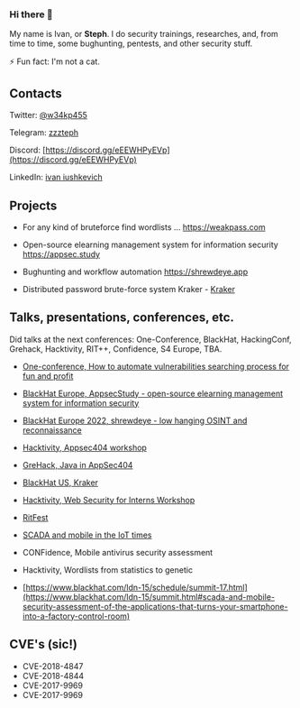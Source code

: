 ### Hi there 👋

My name is Ivan, or **Steph**. I do security trainings, researches, and, from time to time, some bughunting, pentests, and other security stuff.

⚡ Fun fact: I'm not a cat.

## Contacts

Twitter: [@w34kp455](https://twitter.com/w34kp455)

Telegram: [zzzteph](https://t.me/zzzteph)

Discord: [https://discord.gg/eEEWHPyEVp](https://discord.gg/eEEWHPyEVp)

LinkedIn: [ivan iushkevich](https://www.linkedin.com/in/ivan-iushkevich/)

## Projects

- For any kind of bruteforce find wordlists ... https://weakpass.com

- Open-source elearning management system for information security https://appsec.study

- Bughunting and workflow automation https://shrewdeye.app

- Distributed password brute-force system Kraker - [Kraker](https://github.com/zzzteph/kraker)


## Talks, presentations, conferences, etc.

Did talks at the next conferences: One-Conference, BlackHat, HackingConf, Grehack, Hacktivity, RIT++, Confidence, S4 Europe, TBA.


- [One-conference, How to automate vulnerabilities searching process for fun and profit](https://one-conference.nl/sessie/11-40/how-to-automate-vulnerabilities-searching-process-for-fun-and-profit/)

- [BlackHat Europe, AppsecStudy - open-source elearning management system for information security](https://www.blackhat.com/eu-22/arsenal/schedule/index.html#appsecstudy---open-source-elearning-management-system-for-information-security-28991)

- [BlackHat Europe 2022, shrewdeye - low hanging OSINT and reconnaissance](https://www.blackhat.com/eu-22/arsenal/schedule/index.html#appsecstudy---open-source-elearning-management-system-for-information-security-28991)

- [Hacktivity, Appsec404 workshop](https://2021.hacktivity.com/index.php/speakers/ivan-iushkevich/)

- [GreHack, Java in AppSec404](https://grehack.fr/2021/workshops#javasec)

- [BlackHat US, Kraker](https://www.blackhat.com/us-21/arsenal/schedule/index.html#kraker-24076)

- [Hacktivity, Web Security for Interns Workshop](https://2022.hacktivity.com/index.php/workshop-sessions-announced-for-hacktivity2020/)

- [RitFest](https://ritfest.ru/2020/abstracts/6868)

- [SCADA and mobile in the IoT times](https://www.slideshare.net/proidea_conferences/confidence-2017-scada-and-mobile-in-the-iot-times-ivan-yushkievich-alexander-bolshev)

- CONFidence, Mobile antivirus security assessment

- Hacktivity, Wordlists from statistics to genetic

- [https://www.blackhat.com/ldn-15/schedule/summit-17.html](https://www.blackhat.com/ldn-15/summit.html#scada-and-mobile-security-assessment-of-the-applications-that-turns-your-smartphone-into-a-factory-control-room)


## CVE's (sic!)

- CVE-2018-4847
- CVE-2018-4844
- CVE-2017-9969
- CVE-2017-9969

